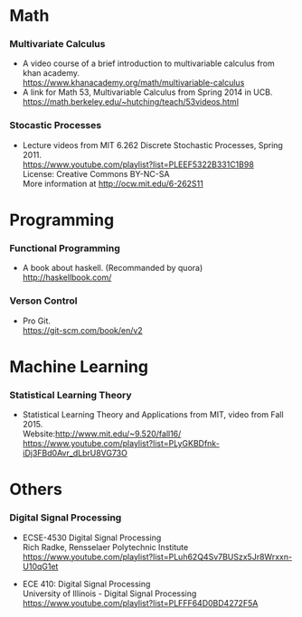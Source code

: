 # Math

### Multivariate Calculus
* A video course of a brief introduction to multivariable calculus from khan academy.  
https://www.khanacademy.org/math/multivariable-calculus  
* A link for Math 53, Multivariable Calculus from Spring 2014 in UCB.  
https://math.berkeley.edu/~hutching/teach/53videos.html 

### Stocastic Processes
* Lecture videos from MIT 6.262 Discrete Stochastic Processes, Spring 2011.  
https://www.youtube.com/playlist?list=PLEEF5322B331C1B98  
License: Creative Commons BY-NC-SA  
More information at http://ocw.mit.edu/6-262S11 

# Programming

### Functional Programming
* A book about haskell. (Recommanded by quora)  
http://haskellbook.com/

### Verson Control
* Pro Git.  
https://git-scm.com/book/en/v2

# Machine Learning

### Statistical Learning Theory
* Statistical Learning Theory and Applications from MIT, video from Fall 2015.  
Website:http://www.mit.edu/~9.520/fall16/   
https://www.youtube.com/playlist?list=PLyGKBDfnk-iDj3FBd0Avr_dLbrU8VG73O

# Others

### Digital Signal Processing
* ECSE-4530 Digital Signal Processing  
Rich Radke, Rensselaer Polytechnic Institute  
https://www.youtube.com/playlist?list=PLuh62Q4Sv7BUSzx5Jr8Wrxxn-U10qG1et

*  ECE 410: Digital Signal Processing  
University of Illinois - Digital Signal Processing  
https://www.youtube.com/playlist?list=PLFFF64D0BD4272F5A
